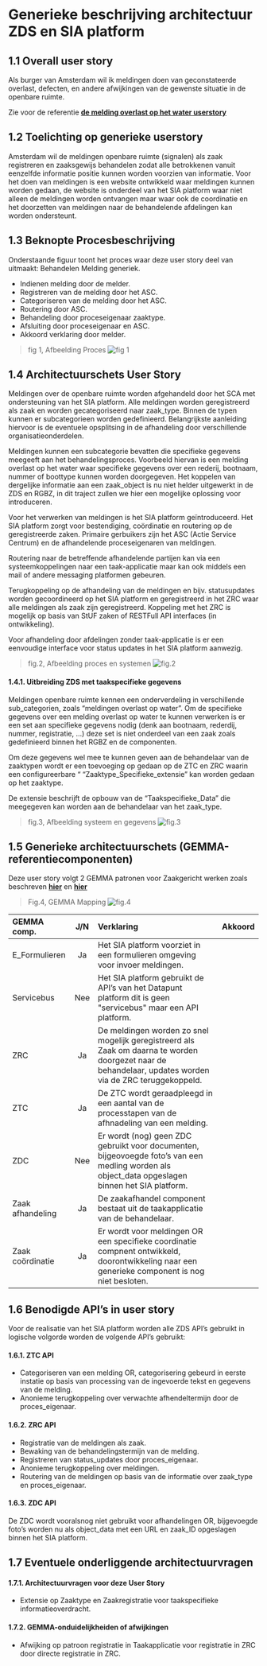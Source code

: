 # Generieke beschrijving architectuur ZDS en SIA platform

## 1.1  Overall user story

Als burger van Amsterdam wil ik meldingen doen van geconstateerde overlast, defecten, en andere afwijkingen van de gewenste situatie in de openbare ruimte.

Zie voor de referentie **[de melding overlast op het water userstory](https://github.com/VNG-Realisatie/gemma-zaken/issues/39)**

## 1.2  Toelichting op generieke userstory

Amsterdam wil de meldingen openbare ruimte (signalen) als zaak registreren en zaaksgewijs behandelen zodat alle betrokkenen vanuit eenzelfde informatie positie kunnen worden voorzien van informatie.
Voor het doen van meldingen is een website ontwikkeld waar meldingen kunnen worden gedaan, de website is onderdeel van het SIA platform waar niet alleen de meldingen worden ontvangen maar waar ook de coordinatie en het doorzetten van meldingen naar de behandelende afdelingen kan worden ondersteunt.

## 1.3  Beknopte Procesbeschrijving

Onderstaande figuur toont het proces waar deze user story deel van uitmaakt: Behandelen Melding generiek.

* Indienen melding door de melder.
* Registreren van de melding door het ASC.
* Categoriseren van de melding door het ASC.
* Routering door ASC.
* Behandeling door proceseigenaar zaaktype.
* Afsluiting door proceseigenaar en ASC.
* Akkoord verklaring door melder.

>fig 1, Afbeelding Proces
![fig 1](./bestanden/amsterdam/Procesflow.png?raw=true)

## 1.4  Architectuurschets User Story

Meldingen over de openbare ruimte worden afgehandeld door het SCA met ondersteuning van het SIA platform.
Alle meldingen worden geregistreerd als zaak en worden gecategoriseerd naar zaak_type.
Binnen de typen kunnen er subcategorieen worden gedefinieerd. Belangrijkste aanleiding hiervoor is de eventuele opsplitsing in de afhandeling door verschillende organisatieonderdelen.

Meldingen kunnen een subcategorie bevatten die specifieke gegevens meegeeft aan het behandelingsproces. Voorbeeld hiervan is een melding overlast op het water waar specifieke gegevens over een rederij, bootnaam, nummer of boottype kunnen worden doorgegeven.
Het koppelen van dergelijke informatie aan een zaak_object is nu niet helder uitgewerkt in de ZDS en RGBZ, in dit traject zullen we hier een mogelijke oplossing voor introduceren.

Voor het verwerken van meldingen is het SIA platform geïntroduceerd. Het SIA platform zorgt voor bestendiging, coördinatie en routering op de geregistreerde zaken. Primaire gerbuikers zijn het ASC (Actie Service Centrum) en de afhandelende proceseigenaren van meldingen.

Routering naar de betreffende afhandelende partijen kan via een systeemkoppelingen naar een taak-applicatie maar kan ook middels een mail of andere messaging platformen gebeuren.

Terugkoppeling op de afhandeling van de meldingen en bijv. statusupdates worden gecoordineerd op het SIA platform en geregistreerd in het ZRC waar alle meldingen als zaak zijn geregistreerd. Koppeling met het ZRC is mogelijk op basis van StUF zaken of RESTFull API interfaces (in ontwikkeling).

Voor afhandeling door afdelingen zonder taak-applicatie is er een eenvoudige interface voor status updates in het SIA platform aanwezig.

>fig.2, Afbeelding proces en systemen
![fig.2](./bestanden/amsterdam/1_1_Overview_proc_sys_signalen.png?raw=true)

#### 1.4.1.  Uitbreiding ZDS met taakspecifieke gegevens

Meldingen openbare ruimte kennen een onderverdeling in verschillende sub_categorien, zoals “meldingen overlast op water”.
Om de specifieke gegevens over een melding overlast op water te kunnen verwerken is er een set aan specifieke gegevens nodig (denk aan bootnaam, rederdij, nummer, registratie, …) deze set is niet onderdeel van een zaak zoals gedefinieerd binnen het RGBZ en de componenten.

Om deze gegevens wel mee te kunnen geven aan de behandelaar van de zaaktypen wordt er een toevoeging op gedaan op de ZTC en ZRC waarin een configureerbare  “ “Zaaktype_Specifieke_extensie” kan worden gedaan op het zaaktype.

De extensie beschrijft de opbouw van de “Taakspecifieke_Data” die meegegeven kan worden aan de behandelaar van het zaak_type.

>fig.3, Afbeelding systeem en gegevens
![fig.3](./bestanden/amsterdam/1_2_0_Overview_proc_sys_obj_signalen.png?raw=true)

## 1.5  Generieke architectuurschets (GEMMA-referentiecomponenten)

Deze user story volgt 2 GEMMA patronen voor Zaakgericht werken zoals beschreven **[hier](<https://www.gemmaonline.nl/index.php/ZGW_in_GEMMA_2_compleet#Indienen_productaanvraag_via_webformulier>)** en **[hier](<https://www.gemmaonline.nl/index.php/ZGW_in_GEMMA_2_compleet#Registreren_zaak_vanuit_Zaakafhandelcomponent>)**

>Fig.4, GEMMA Mapping
![fig.4](./bestanden/amsterdam/1_3_GEMMA_Mapping.png?raw=true)

|GEMMA comp.       |  J/N  | Verklaring                                        | Akkoord |
|:-----------------|:-----:|:-------------------------------------------------|:------:|
|E_Formulieren   |Ja|Het SIA platform voorziet in een formulieren omgeving voor invoer meldingen. | |
|Servicebus    |Nee|Het SIA platform gebruikt de API’s van het Datapunt platform dit is geen "servicebus" maar een API platform.| |
|ZRC            |Ja|De meldingen worden zo snel mogelijk geregistreerd als Zaak om daarna te worden doorgezet naar de behandelaar, updates worden via de ZRC teruggekoppeld.     | |
|ZTC          |Ja|De ZTC wordt geraadpleegd in een aantal van de processtapen van de afhnadeling van een melding. | |
|ZDC| Nee|Er wordt (nog) geen ZDC gebruikt voor documenten, bijgeovoegde foto’s van een medling worden als object_data opgeslagen binnen het SIA platform.| |
|Zaak afhandeling|Ja|De zaakafhandel component bestaat uit de taakapplicatie van de behandelaar.| |
|Zaak coördinatie|Ja|Er wordt voor meldingen OR een specifieke coordinatie compnent ontwikkeld, doorontwikkeling naar een generieke component is nog niet besloten.| |

## 1.6  Benodigde API’s in user story

Voor de realisatie van het SIA platform worden alle ZDS API’s gebruikt in logische volgorde worden de volgende API’s gebruikt:

#### 1.6.1. ZTC API
* Categoriseren van een melding OR, categorisering gebeurd in eerste instatie op basis van processing van de ingevoerde tekst en gegevens van de melding.
* Anonieme terugkoppeling over verwachte afhendeltermijn door de proces_eigenaar.

#### 1.6.2. ZRC API
* Registratie van de meldingen als zaak.
* Bewaking van de behandelingstermijn van de melding.
* Registreren van status_updates door proces_eigenaar.
* Anonieme terugkoppeling over meldingen.
* Routering van de meldingen op basis van de informatie over zaak_type en proces_eigenaar.

#### 1.6.3. ZDC API

De ZDC wordt vooralsnog niet gebruikt voor afhandelingen OR, bijgevoegde foto’s worden nu als object_data met een URL en zaak_ID opgeslagen binnen het SIA platform.

## 1.7  Eventuele onderliggende architectuurvragen

#### 1.7.1. Architectuurvragen voor deze User Story
* Extensie op Zaaktype en Zaakregistratie voor taakspecifieke informatieoverdracht.

#### 1.7.2. GEMMA-onduidelijkheiden of afwijkingen
* Afwijking op patroon registratie in Taakapplicatie voor registratie in ZRC door directe registratie in ZRC.
